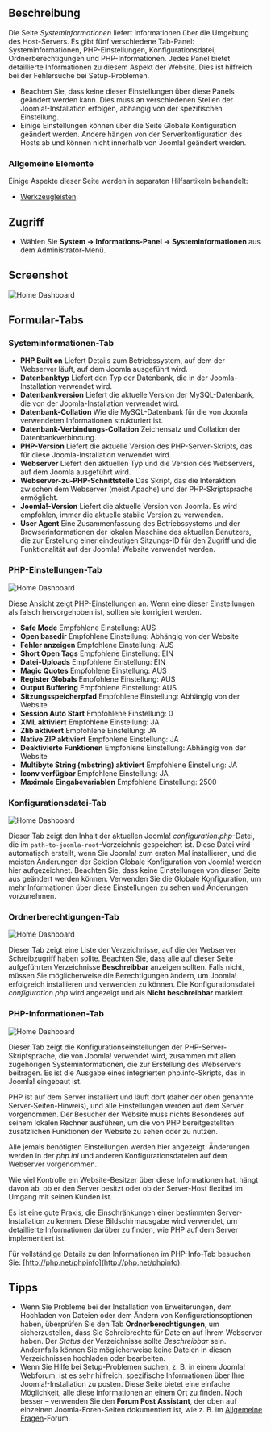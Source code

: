 <!-- Filename: Help4.x:Site_System_Information / Display title: SySysteminformationen -->
## Beschreibung

Die Seite *Systeminformationen* liefert Informationen über die Umgebung des Host-Servers. Es gibt fünf verschiedene Tab-Panel: Systeminformationen, PHP-Einstellungen, Konfigurationsdatei, Ordnerberechtigungen und PHP-Informationen. Jedes Panel bietet detaillierte Informationen zu diesem Aspekt der Website. Dies ist hilfreich bei der Fehlersuche bei Setup-Problemen.

- Beachten Sie, dass keine dieser Einstellungen über diese Panels geändert werden kann. Dies muss an verschiedenen Stellen der Joomla!-Installation erfolgen, abhängig von der spezifischen Einstellung.
- Einige Einstellungen können über die Seite Globale Konfiguration geändert werden. Andere hängen von der Serverkonfiguration des Hosts ab und können nicht innerhalb von Joomla! geändert werden.

### Allgemeine Elemente

Einige Aspekte dieser Seite werden in separaten Hilfsartikeln behandelt:

* [Werkzeugleisten](jdocmanual?article=help/common-elements/toolbars).

## Zugriff

- Wählen Sie **System → Informations-Panel → Systeminformationen** aus dem Administrator-Menü.

## Screenshot

![Home Dashboard](../../../de/images/site/system-information-tab.png)

## Formular-Tabs

### Systeminformationen-Tab

- **PHP Built on** Liefert Details zum Betriebssystem, auf dem der Webserver läuft, auf dem Joomla ausgeführt wird.
- **Datenbanktyp** Liefert den Typ der Datenbank, die in der Joomla-Installation verwendet wird.
- **Datenbankversion** Liefert die aktuelle Version der MySQL-Datenbank, die von der Joomla-Installation verwendet wird.
- **Datenbank-Collation** Wie die MySQL-Datenbank für die von Joomla verwendeten Informationen strukturiert ist.
- **Datenbank-Verbindungs-Collation** Zeichensatz und Collation der Datenbankverbindung.
- **PHP-Version** Liefert die aktuelle Version des PHP-Server-Skripts, das für diese Joomla-Installation verwendet wird.
- **Webserver** Liefert den aktuellen Typ und die Version des Webservers, auf dem Joomla ausgeführt wird.
- **Webserver-zu-PHP-Schnittstelle** Das Skript, das die Interaktion zwischen dem Webserver (meist Apache) und der PHP-Skriptsprache ermöglicht.
- **Joomla!-Version** Liefert die aktuelle Version von Joomla. Es wird empfohlen, immer die aktuelle stabile Version zu verwenden.
- **User Agent** Eine Zusammenfassung des Betriebssystems und der Browserinformationen der lokalen Maschine des aktuellen Benutzers, die zur Erstellung einer eindeutigen Sitzungs-ID für den Zugriff und die Funktionalität auf der Joomla!-Website verwendet werden.

### PHP-Einstellungen-Tab

![Home Dashboard](../../../de/images/site/php-settings-tab.png)

Diese Ansicht zeigt PHP-Einstellungen an. Wenn eine dieser Einstellungen als falsch hervorgehoben ist, sollten sie korrigiert werden.

- **Safe Mode** Empfohlene Einstellung: AUS
- **Open basedir** Empfohlene Einstellung: Abhängig von der Website
- **Fehler anzeigen** Empfohlene Einstellung: AUS
- **Short Open Tags** Empfohlene Einstellung: EIN
- **Datei-Uploads** Empfohlene Einstellung: EIN
- **Magic Quotes** Empfohlene Einstellung: AUS
- **Register Globals** Empfohlene Einstellung: AUS
- **Output Buffering** Empfohlene Einstellung: AUS
- **Sitzungsspeicherpfad** Empfohlene Einstellung: Abhängig von der Website
- **Session Auto Start** Empfohlene Einstellung: 0
- **XML aktiviert** Empfohlene Einstellung: JA
- **Zlib aktiviert** Empfohlene Einstellung: JA
- **Native ZIP aktiviert** Empfohlene Einstellung: JA
- **Deaktivierte Funktionen** Empfohlene Einstellung: Abhängig von der Website
- **Multibyte String (mbstring) aktiviert** Empfohlene Einstellung: JA
- **Iconv verfügbar** Empfohlene Einstellung: JA
- **Maximale Eingabevariablen** Empfohlene Einstellung: 2500

### Konfigurationsdatei-Tab

![Home Dashboard](../../../de/images/site/configuration-file-tab.png)

Dieser Tab zeigt den Inhalt der aktuellen Joomla! *configuration.php*-Datei, die im `path-to-joomla-root`-Verzeichnis gespeichert ist. Diese Datei wird automatisch erstellt, wenn Sie Joomla! zum ersten Mal installieren, und die meisten Änderungen der Sektion Globale Konfiguration von Joomla! werden hier aufgezeichnet. Beachten Sie, dass keine Einstellungen von dieser Seite aus geändert werden können. Verwenden Sie die Globale Konfiguration, um mehr Informationen über diese Einstellungen zu sehen und Änderungen vorzunehmen.

### Ordnerberechtigungen-Tab

![Home Dashboard](../../../de/images/site/folder-permissions-tab.png)

Dieser Tab zeigt eine Liste der Verzeichnisse, auf die der Webserver Schreibzugriff haben sollte. Beachten Sie, dass alle auf dieser Seite aufgeführten Verzeichnisse **Beschreibbar** anzeigen sollten. Falls nicht, müssen Sie möglicherweise die Berechtigungen ändern, um Joomla! erfolgreich installieren und verwenden zu können. Die Konfigurationsdatei *configuration.php* wird angezeigt und als **Nicht beschreibbar** markiert.

### PHP-Informationen-Tab

![Home Dashboard](../../../de/images/site/php-information-tab.png)

Dieser Tab zeigt die Konfigurationseinstellungen der PHP-Server-Skriptsprache, die von Joomla! verwendet wird, zusammen mit allen zugehörigen Systeminformationen, die zur Erstellung des Webservers beitragen. Es ist die Ausgabe eines integrierten php.info-Skripts, das in Joomla! eingebaut ist.

PHP ist auf dem Server installiert und läuft dort (daher der oben genannte Server-Seiten-Hinweis), und alle Einstellungen werden auf dem Server vorgenommen. Der Besucher der Website muss nichts Besonderes auf seinem lokalen Rechner ausführen, um die von PHP bereitgestellten zusätzlichen Funktionen der Website zu sehen oder zu nutzen.

Alle jemals benötigten Einstellungen werden hier angezeigt. Änderungen werden in der *php.ini* und anderen Konfigurationsdateien auf dem Webserver vorgenommen.

Wie viel Kontrolle ein Website-Besitzer über diese Informationen hat, hängt davon ab, ob er den Server besitzt oder ob der Server-Host flexibel im Umgang mit seinen Kunden ist.

Es ist eine gute Praxis, die Einschränkungen einer bestimmten Server-Installation zu kennen. Diese Bildschirmausgabe wird verwendet, um detaillierte Informationen darüber zu finden, wie PHP auf dem Server implementiert ist.

Für vollständige Details zu den Informationen im PHP-Info-Tab besuchen Sie: [http://php.net/phpinfo](http://php.net/phpinfo).

## Tipps

- Wenn Sie Probleme bei der Installation von Erweiterungen, dem Hochladen von Dateien oder dem Ändern von Konfigurationsoptionen haben, überprüfen Sie den Tab **Ordnerberechtigungen**, um sicherzustellen, dass Sie Schreibrechte für Dateien auf Ihrem Webserver haben. Der *Status* der Verzeichnisse sollte *Beschreibbar* sein. Andernfalls können Sie möglicherweise keine Dateien in diesen Verzeichnissen hochladen oder bearbeiten.
- Wenn Sie Hilfe bei Setup-Problemen suchen, z. B. in einem Joomla! Webforum, ist es sehr hilfreich, spezifische Informationen über Ihre Joomla!-Installation zu posten. Diese Seite bietet eine einfache Möglichkeit, alle diese Informationen an einem Ort zu finden. Noch besser – verwenden Sie den **Forum Post Assistant**, der oben auf einzelnen Joomla-Foren-Seiten dokumentiert ist, wie z. B. im [Allgemeine Fragen](https://forum.joomla.org/viewforum.php?f=834)-Forum.
